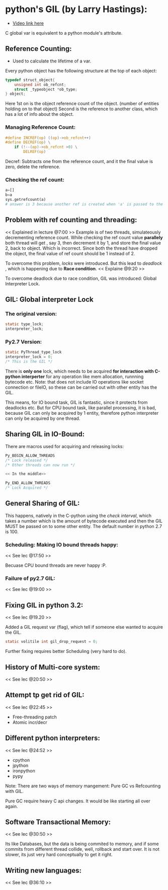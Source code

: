 # python's GIL (by Larry Hastings):

* [Video link here](https://www.youtube.com/watch?v=KVKufdTphKs)

C global var is equivalent to a python module's attribute.
   
## Reference Counting:

* Used to calculate the lifetime of a var.
   
Every python object has the following structure at the top of each object:

```c
typedef struct_object{
	unsigned int ob_refcnt;
	struct _typeobject *ob_type;
} object;
```
   
Here 1st on is the object reference count of the object. (number of entities holding on to that object)
Second is the reference to another class, which has a lot of info about the object.
   
### Managing Reference Count:

```c
#define INCREF(op) ((op)->ob_refcnt++)
#define DECREF(op) \
	if (!--(op)->ob_refcnt >0) \
		DELREF(op)
```   

Decref: Subtracts one from the reference count, and it the final value is zero, delete the reference.
   
### Checking the ref count:

```python
a=[]
b=a
sys.getrefcount(a)
# answer is 3 because another ref is created when 'a' is passed to the function
```
   
## Problem with ref counting and threading:
   
<< Explained in lecture @7:00 >>
 Example is of two threads, simulateously decrementing reference count. While checking the ref count value **parallely** both 
thread will get , say 3, then decrement it by 1, and store the final value 2, back to object. Which is incorrect. Since both the thread
have dropped the object, the final value of ref count should be 1 instead of 2.
   
To overcome this problem, _locks_ were introduced. But this lead to _deadlock_ , which is happening due to **Race condition**.
<< Explaine @9:20 >>
   
To overcome deadlock due to race condition, GIL was introduced: Global Interpreter Lock.
   
## GIL: Global interpreter Lock
   
### The original version:
```c
static type_lock;
interpreter_lock;
```
   
### Py2.7 Version:
```c
static PyThread_type_lock
interpreter_lock = 0;
/* This is the GIL */
```
   
There is **only one** lock,  which needs to be acquired **for interaction 
with C-python interperter** for any operation like mem allocation, runnning bytecode etc. 
Note: that does not include IO operations like socket connection or fileIO, so these can be carried out with other entity has the GIL.

This means, for IO bound task, GIL is fantastic, since it protects from deadlocks etc.
But for CPU bound task, like parallel processing, it is bad, because GIL can only be acquired by 1 entity, therefore 
python interpreter can only be acquired by one thread.
   
## Sharing GIL in IO-Bound:

There are macros used for acquiring and releasing locks:
```c
Py_BEGIN_ALLOW_THREADS
/* Lock released */
/* Other threads can now run */

<< In the middle>>

Py_END_ALLOW_THREADS
/* Lock Acquired */
```
   
## General Sharing of GIL:

This happens, natively in the C-python using the _check interval_, which takes a number 
which is the amount of bytecode executed and then the GIL MUST be passed on to some other entity.
The default number in python 2.7 is 100.
   
### Scheduling: Making IO bound threads happy:

<< See lec @17:50 >>

Becuase CPU bound threads are never happy :P.
   
### Failure of py2.7 GIL:

<< See lec @19:00 >>
   
## Fixing GIL in python 3.2:

<< See lec @19.20 >>

Added a GIL request var (flag), which tell if someone else wanted to acquire the GIL.

```c
static volitile int gil_drop_request = 0;
```

Further fixing requires better Scheduling (very hard to do).

   
## History of Multi-core system:

<< See lec @20:50 >>
    
## Attempt tp get rid of GIL:

<< See lec @22:45 >>

* Free-threading patch
* Atomic incr/decr


## Different python interpreters:

<< See lec @24:52 >>

* cpython
* jpython
* ironpython
* pypy

Note: There are two ways of memory mangement: Pure GC vs  Refcounting with GIL.

Pure GC require heavy C api changes. It would be like starting all over again. 
    
## Software Transactional Memory:

<< See lec @30:50 >>

Its like Databases, but the data is being commited to memory, and if some commits from different thread collide, well, rollback and start over.
It is not slower, its just very hard conceptually to get it right.
   
## Writing new languages:

<< See lec @36:10 >>
